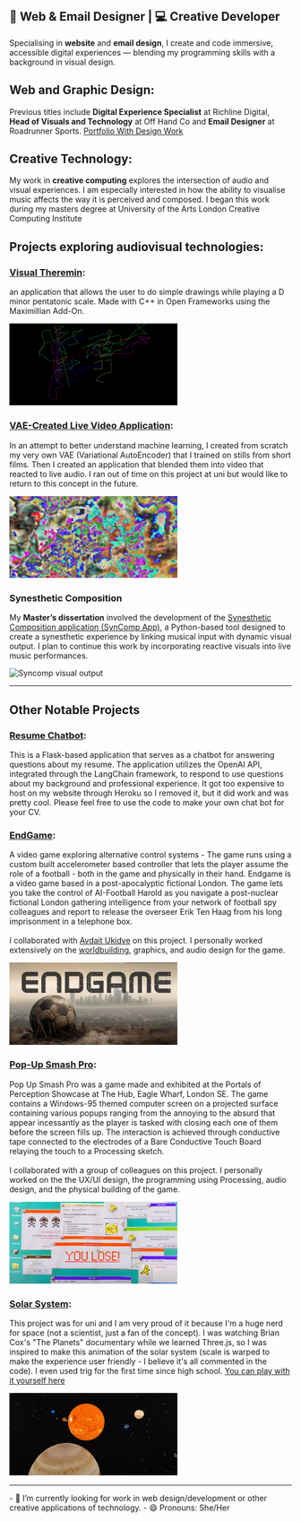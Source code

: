 
## 🎨 Web & Email Designer | 💻 Creative Developer

Specialising in **website** and **email design**, I create and code immersive, accessible digital experiences — blending my programming skills with a background in visual design.

## Web and Graphic Design:

Previous titles include **Digital Experience Specialist** at Richline Digital, **Head of Visuals and Technology** at Off Hand Co and **Email Designer** at Roadrunner Sports. [Portfolio With Design Work](https://meaghanhorak.com)

## Creative Technology:

My work in **creative computing** explores the intersection of audio and visual experiences.  I am especially interested in how the ability to visualise music affects the way it is perceived and composed. I began this work during my masters degree at University of the Arts London Creative Computing Institute

## Projects exploring audiovisual technologies:
### [Visual Theremin](https://github.com/mkh7878/VisualTheramin): 
an application that allows the user to do simple drawings while playing a  D minor pentatonic scale. Made with C++ in Open Frameworks using the Maximillian Add-On.
 <p align="left">
  <img src="https://github.com/mkh7878/portfolio/blob/main/assets/images/tech-projects/visual-theremin.jpg" width="300px" alt="Visual Theremin Screenshot" />
</p>

### [VAE-Created Live Video Application](https://github.com/mkh7878/vae-videoaudio): 
In an attempt to better understand machine learning, I created from scratch my very own VAE (Variational AutoEncoder) that I trained on stills from short films. Then I created an application that blended them into video that reacted to live audio. I ran out of time on this project at uni but would like to return to this concept in the future.
 <p align="left">
  <img src="https://github.com/mkh7878/portfolio/blob/main/assets/images/tech-projects/vae.jpg" width="300px" alt="Visual Theremin Screenshot" />
</p>

### Synesthetic Composition
My **Master’s dissertation** involved the development of the [Synesthetic Composition application (SynComp App)](https://www.meaghanhorak.com/pages/syncomp.html), a Python-based tool designed to create a synesthetic experience by linking musical input with dynamic visual output. I plan to continue this work by incorporating reactive visuals into live music performances.

![Syncomp visual output](https://www.meaghanhorak.com/assets/syncomp/output_selected.jpg)
<hr/>

## Other Notable Projects

### [Resume Chatbot](https://github.com/mkh7878/meaghan-resume): 
This is a Flask-based application that serves as a chatbot for answering questions about my resume. The application utilizes the OpenAI API, integrated through the LangChain framework, to respond to use questions about my background and professional experience. It got too expensive to host on my website through Heroku so I removed it, but it did work and was pretty cool. Please feel free to use the code to make your own chat bot for your CV.

### [EndGame](https://github.com/AdvaitU/endgame): 
A video game exploring alternative control systems - The game runs using a custom built accelerometer based controller that lets the player assume the role of a football - both in the game and physically in their hand. Endgame is a video game based in a post-apocalyptic fictional London. The game lets you take the control of AI-Football Harold as you navigate a post-nuclear fictional London gathering intelligence from your network of football spy colleagues and report to release the overseer Erik Ten Haag from his long imprisonment in a telephone box. <br><br>
I collaborated with [Avdait Ukidve](https://github.com/AdvaitU) on this project. I personally worked extensively on the [worldbuilding](https://github.com/AdvaitU/endgame/blob/main/Worldbuilding.md), graphics, and audio design for the game.
<p align="left">
  <img src="https://github.com/mkh7878/portfolio/blob/main/assets/images/tech-projects/endgame.jpg" width="300px" alt="Visual Theremin Screenshot" />
</p>

### [Pop-Up Smash Pro](https://www.youtube.com/watch?v=XykHu9C6Fco):
Pop Up Smash Pro was a game made and exhibited at the Portals of Perception Showcase at The Hub, Eagle Wharf, London SE. The game contains a Windows-95 themed computer screen on a projected surface containing various popups ranging from the annoying to the absurd that appear incessantly as the player is tasked with closing each one of them before the screen fills up. The interaction is achieved through conductive tape connected to the electrodes of a Bare Conductive Touch Board relaying the touch to a Processing sketch. 
<br><br>
I collaborated with a group of colleagues on this project. I personally worked on the the UX/UI design, the programming using Processing, audio design, and the physical building of the game.
<p align="left">
  <img src="https://github.com/mkh7878/portfolio/blob/main/assets/images/tech-projects/pop-up.jpg" width="300px" alt="Visual Theremin Screenshot" />
</p>

### [Solar System](https://github.com/mkh7878/creativecoding1finalproject):
This project was for uni and I am very proud of it because I'm a huge nerd for space (not a scientist, just a fan of the concept). I was watching Brian Cox's "The Planets" documentary while we learned Three.js, so I was inspired to make this animation of the solar system (scale is warped to make the experience user friendly - I believe it's all commented in the code). I even used trig for the first time since high school. [You can play with it yourself here](https://mimicproject.com/code/9b7d58aa-caa0-db8c-fd24-b43cc46ca6cf)
<p align="left">
  <img src="https://github.com/mkh7878/portfolio/blob/main/assets/images/tech-projects/solar-system.jpg" width="300px" alt="Visual Theremin Screenshot" />
</p>

<hr/>
- 🔭 I’m currently looking for work in web design/development or other creative applications of technology.
- 😄 Pronouns: She/Her


